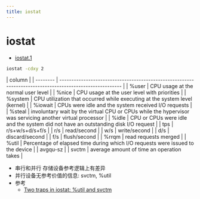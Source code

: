 ```yaml
---
title: iostat
---
```


# iostat

- [iostat.1](https://man7.org/linux/man-pages/man1/iostat.1.html)

```bash
iostat -cdxy 2
```

| column   |
| -------- | -------------------------------------------------------------------------------------------------------- |
| %user    | CPU usage at the normal user level                                                                       |
| %nice    | CPU usage at the user level with priorities                                                              |
| %system  | CPU utilization that occurred while executing at the system level (kernel)                               |
| %iowait  | CPUs were idle and the system received I/O requests                                                      |
| %steal   | involuntary wait by the virtual CPU or CPUs while the hypervisor was servicing another virtual processor |
| %idle    | CPU or CPUs were idle and the system did not have an outstanding disk I/O request                        |
| tps      | r/s+w/s+d/s+f/s                                                                                          |
| r/s      | read/second                                                                                              |
| w/s      | write/second                                                                                             |
| d/s      | discard/second                                                                                           |
| f/s      | flush/second                                                                                             |
| %rrqm    | read requests merged                                                                                     |
| %util    | Percentage of elapsed time during which I/O requests were issued to the device                           |
| avgqu-sz |
| svctm    | average amount of time an operation takes                                                                |

- 串行和并行 存储设备参考逻辑上有差异
- 并行设备无参考价值的信息: svctm, %util
- 参考
  - [Two traps in iostat: %util and svctm](https://brooker.co.za/blog/2014/07/04/iostat-pct.html)

